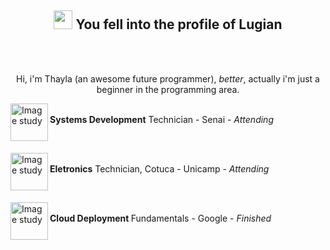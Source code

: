 <h2 align="center"><img src="https://i.pinimg.com/originals/53/04/96/530496f5dcf65046e8c0360d7d89b10a.gif" width="30px" altf="doc"> You fell into the profile of <strong>Lugian</strong></h2><br>
<br><p align="center"> Hi, i'm Thayla (an awesome future programmer), <i>better</i>, actually i'm just a beginner in the programming area. </p>

<p><img src="https://i.imgur.com/CA1prmP.png" width="60px" align="left" alt="Image study"><br><strong>Systems Development</strong> Technician - Senai - <i>Attending</i></p><br>

<p><img src="https://i.imgur.com/CA1prmP.png" width="60px" align="left" alt="Image study"><br><strong>Eletronics</strong> Technician, Cotuca - Unicamp - <i>Attending</i> </p><br>

<p><img src="https://i.imgur.com/CA1prmP.png" width="60px" align="left" alt="Image study"><br><strong>Cloud Deployment
</strong> Fundamentals - Google - <i>Finished</i> </p><br>


<img src="https://i.pinimg.com/564x/be/34/23/be3423e7324d400b4c5b9fee077d848a.jpg" width="800px" height="1px" alt="separador">
